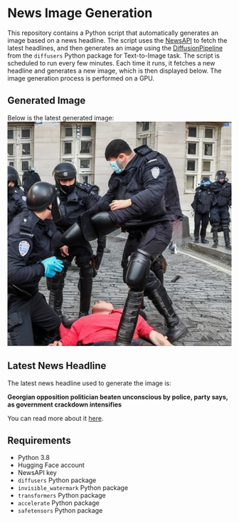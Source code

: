# News Image Generation
This repository contains a Python script that automatically generates an image based on a news headline. The script uses the [NewsAPI](https://newsapi.org/) to fetch the latest headlines, and then generates an image using the [DiffusionPipeline](https://github.com/huggingface/diffusers) from the `diffusers` Python package for Text-to-Image task.
The script is scheduled to run every few minutes. Each time it runs, it fetches a new headline and generates a new image, which is then displayed below. The image generation process is performed on a GPU.

## Generated Image
Below is the latest generated image:
![Generated Image](image.png)

## Latest News Headline
The latest news headline used to generate the image is:

**Georgian opposition politician beaten unconscious by police, party says, as government crackdown intensifies**

You can read more about it [here](https://news.google.com/rss/articles/CBMikgFBVV95cUxQS2dpbFg3RDFlMmFHM0F5WkswdlEzaFdqeV9OdXJTTVlzQ24zNGxRZERPMUdqLVJnQjB4bW9OV0tnRlF3bXJ0ZmZkQ05Cak5BUjFTZnBPR2NmVTZkaVR3dVRQX3VXR1p5UVdJT2pyWTJoSG40T0I0NU1GUG5NSUZOMGhNYzZPRUNlTXpFbU1ZZC0xUdIBiAFBVV95cUxPYlpzRGxRWHdVOEk5NlNyUnJRdnVlXy1fNUd3UE44bXg4NHE5ZlJKRlJTTWY2M2hRNHA0bUEyQVdramxZY2ZGbTB1ZHU5RkpUMlBCM2xBcUUyNVk0ZGo4U09ualN0S1dNSjBILVVIcjZ5Qm5Kd256ZDNMMEZPMGZWZlBVc19nZm5q?oc=5).

## Requirements
- Python 3.8
- Hugging Face account
- NewsAPI key
- `diffusers` Python package
- `invisible_watermark` Python package
- `transformers` Python package
- `accelerate` Python package
- `safetensors` Python package
